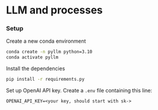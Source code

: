 # LLM and processes

### Setup

Create a new conda environment
```bash
conda create -n pyllm python=3.10
conda activate pyllm
```

Install the dependencies
```bash
pip install -r requirements.py
```

Set up OpenAI API key. Create a `.env` file containing this line:
```env
OPENAI_API_KEY=<your key, should start with sk->
```